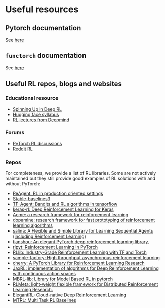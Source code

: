 # Useful resources

## Pytorch documentation
See [here](https://pytorch.org/docs/stable/index.html)

## `functorch` documentation

See [here](https://pytorch.org/functorch/stable/)

## Useful RL repos, blogs and websites

### Educational resource

- [Spinning Up in Deep RL](https://spinningup.openai.com/en/latest/)
- [Hugging face syllabus](https://github.com/huggingface/deep-rl-class)
- [RL lectures from Deepmind](https://www.deepmind.com/learning-resources/reinforcement-learning-lecture-series-2021)

### Forums

- [PyTorch RL discussions](https://discuss.pytorch.org/c/reinforcement-learning/)
- [Reddit RL](https://www.reddit.com/r/reinforcementlearning/)

### Repos

For completeness, we provide a list of RL libraries. Some are not actively maintained but
they still provide good examples of RL solutions with and without PyTorch:
- [ReAgent: RL in production oriented settings](https://github.com/facebookresearch/reagent)
- [Stable-baselines3](https://stable-baselines3.readthedocs.io/en/master/)
- [TF-Agent: Bandits and RL algorithms in tensorflow](https://github.com/tensorflow/agents)
- [keras-rl: Deep Reinforcement Learning for Keras](https://github.com/keras-rl/keras-rl)
- [Acme: a research framework for reinforcement learning](https://github.com/deepmind/acme)
- [dopamine: research framework for fast prototyping of reinforcement learning algorithms](https://github.com/google/dopamine)
- [salina: A Flexible and Simple Library for Learning Sequential Agents (including Reinforcement Learning)](https://github.com/facebookresearch/salina)
- [tianshou: An elegant PyTorch deep reinforcement learning library.](https://github.com/thu-ml/tianshou)
- [rlpyt: Reinforcement Learning in PyTorch](https://github.com/astooke/rlpyt)
- [RLlib: Industry-Grade Reinforcement Learning with TF and Torch](https://github.com/ray-project/ray/tree/master/rllib)
- [sample-factory: High throughput asynchronous reinforcement learning](https://github.com/alex-petrenko/sample-factory)
- [cherry: A PyTorch Library for Reinforcement Learning Research](https://github.com/learnables/cherry)
- [JaxRL: implementation of algorithms for Deep Reinforcement Learning with continuous action spaces](https://github.com/ikostrikov/jaxrl)
- [MBRL-lib: Library for Model Based RL in pytorch](https://github.com/facebookresearch/mbrl-lib)
- [RLMeta: light-weight flexible framework for Distributed Reinforcement Learning Research.](https://github.com/facebookresearch/rlmeta)
- [ElegantRL: Cloud-native Deep Reinforcement Learning](https://github.com/AI4Finance-Foundation/ElegantRL)
- [MTRL: Multi Task RL Baselines](https://github.com/facebookresearch/mtrl)
